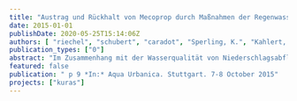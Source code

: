 ```yaml
---
title: "Austrag und Rückhalt von Mecoprop durch Maßnahmen der Regenwasserbewirtschaftung"
date: 2015-01-01
publishDate: 2020-05-25T15:14:06Z
authors: [ "riechel", "schubert", "caradot", "Sperling, K.", "Kahlert, P.-C.", "Heise, S.", "Köhler, M.", "Kaiser, D.", "Schmidt, M.", "Heinzmann, B.", "Joswig, K.", "matzinger" ]
publication_types: ["0"]
abstract: "Im Zusammenhang mit der Wasserqualität von Niederschlagsabflüssen wird seit einigen Jahren vermehrt die Rolle organischer Mikroverunreinigungen aus Baumaterialien diskutiert. Einer der bekanntesten Vertreter ist das Biozid Mecoprop, welches als Durchwurzelungsschutz in bitumenhaltigen Dachabdichtungen eingesetzt wird und die Qualität von Gewässern und Böden beeinträchtigt. Vor diesem Hintergrund wird im Rahmen einer einjährigen Messkampagne das Auswaschverhalten eines 18 Jahre alten Gründachs sowie zweier neuer, unbegrünter Versuchsdächer untersucht. Darüber hinaus wird der potenzielle Rückhalt von Mecoprop in einem Retentionsbodenfilter quantifiziert. Die bisherigen Ergebnisse zeigen, dass Mecoprop auch nach vielen Jahren noch in relevanten Konzentrationen vom Gründach ausgewaschen wird (Mittelwert: 1,3 µg L-1). Im Regenabfluss von neuen, unbegrünten Bitumenbahnen wurden sogar 100fach höhere Konzentrationen festgestellt. Der Retentionsbodenfilter kann zwar mit einer Reinigungsleistung von 59% zu einer Reduktion der Frachten ins Gewässer beitragen. Eine wesentliche Verbesserung der Wasserqualität ließe sich aber vor allem durch den Verzicht auf mecoprophaltige Dachabdichtungen erreichen."
featured: false
publication: " p 9 *In:* Aqua Urbanica. Stuttgart. 7-8 October 2015"
projects: ["kuras"]
---
```


